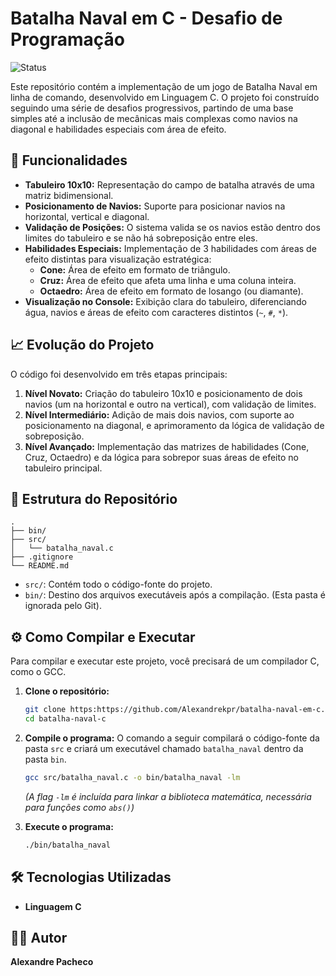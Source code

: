 # Batalha Naval em C - Desafio de Programação

![Status](https://img.shields.io/badge/status-conclu%C3%ADdo-green)

Este repositório contém a implementação de um jogo de Batalha Naval em linha de comando, desenvolvido em Linguagem C. O projeto foi construído seguindo uma série de desafios progressivos, partindo de uma base simples até a inclusão de mecânicas mais complexas como navios na diagonal e habilidades especiais com área de efeito.

## 🚀 Funcionalidades

-   **Tabuleiro 10x10:** Representação do campo de batalha através de uma matriz bidimensional.
-   **Posicionamento de Navios:** Suporte para posicionar navios na horizontal, vertical e diagonal.
-   **Validação de Posições:** O sistema valida se os navios estão dentro dos limites do tabuleiro e se não há sobreposição entre eles.
-   **Habilidades Especiais:** Implementação de 3 habilidades com áreas de efeito distintas para visualização estratégica:
    -   **Cone:** Área de efeito em formato de triângulo.
    -   **Cruz:** Área de efeito que afeta uma linha e uma coluna inteira.
    -   **Octaedro:** Área de efeito em formato de losango (ou diamante).
-   **Visualização no Console:** Exibição clara do tabuleiro, diferenciando água, navios e áreas de efeito com caracteres distintos (`~`, `#`, `*`).

## 📈 Evolução do Projeto

O código foi desenvolvido em três etapas principais:

1.  **Nível Novato:** Criação do tabuleiro 10x10 e posicionamento de dois navios (um na horizontal e outro na vertical), com validação de limites.
2.  **Nível Intermediário:** Adição de mais dois navios, com suporte ao posicionamento na diagonal, e aprimoramento da lógica de validação de sobreposição.
3.  **Nível Avançado:** Implementação das matrizes de habilidades (Cone, Cruz, Octaedro) e da lógica para sobrepor suas áreas de efeito no tabuleiro principal.

## 📂 Estrutura do Repositório

```
.
├── bin/
├── src/
│   └── batalha_naval.c
├── .gitignore
└── README.md
```

-   `src/`: Contém todo o código-fonte do projeto.
-   `bin/`: Destino dos arquivos executáveis após a compilação. (Esta pasta é ignorada pelo Git).

## ⚙️ Como Compilar e Executar

Para compilar e executar este projeto, você precisará de um compilador C, como o GCC.

1.  **Clone o repositório:**
    ```sh
    git clone https:https://github.com/Alexandrekpr/batalha-naval-em-c.git
    cd batalha-naval-c
    ```

2.  **Compile o programa:**
    O comando a seguir compilará o código-fonte da pasta `src` e criará um executável chamado `batalha_naval` dentro da pasta `bin`.
    ```sh
    gcc src/batalha_naval.c -o bin/batalha_naval -lm
    ```
    *(A flag `-lm` é incluída para linkar a biblioteca matemática, necessária para funções como `abs()`)*

3.  **Execute o programa:**
    ```sh
    ./bin/batalha_naval
    ```

## 🛠️ Tecnologias Utilizadas

-   **Linguagem C**

## 👨‍💻 Autor

**Alexandre Pacheco**